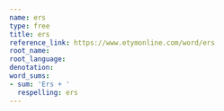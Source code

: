 ```yaml
---
name: ers
type: free
title: ers
reference_link: https://www.etymonline.com/word/ers
root_name: 
root_language: 
denotation: 
word_sums:
- sum: 'Ers + '
  respelling: ers
---
```

